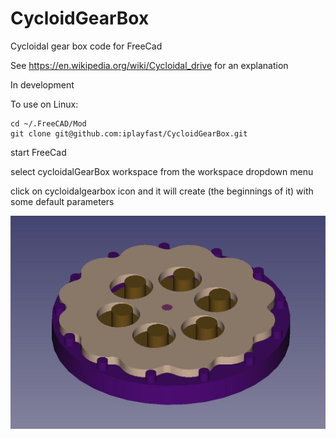 # CycloidGearBox
Cycloidal gear box code for FreeCad

See https://en.wikipedia.org/wiki/Cycloidal_drive for an explanation

In development 

To use on Linux:

    cd ~/.FreeCAD/Mod
    git clone git@github.com:iplayfast/CycloidGearBox.git 
    
start FreeCad

select cycloidalGearBox workspace from the workspace dropdown menu

click on cycloidalgearbox icon and it will create (the beginnings of it) with some default parameters

![Screen Shot](screenshot.png?raw=true "Screen Shot")




